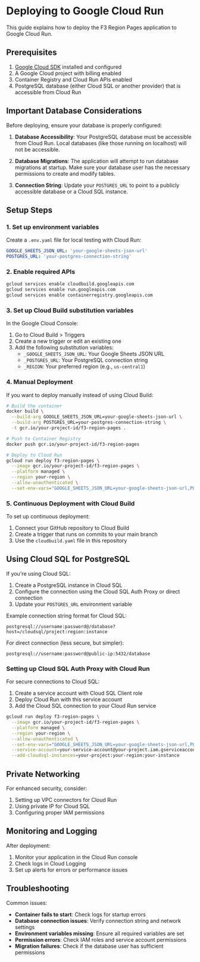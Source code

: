 # Deploying to Google Cloud Run

This guide explains how to deploy the F3 Region Pages application to Google Cloud Run.

## Prerequisites

1. [Google Cloud SDK](https://cloud.google.com/sdk/docs/install) installed and configured
2. A Google Cloud project with billing enabled
3. Container Registry and Cloud Run APIs enabled
4. PostgreSQL database (either Cloud SQL or another provider) that is accessible from Cloud Run

## Important Database Considerations

Before deploying, ensure your database is properly configured:

1. **Database Accessibility**: Your PostgreSQL database must be accessible from Cloud Run. Local databases (like those running on localhost) will not be accessible.

2. **Database Migrations**: The application will attempt to run database migrations at startup. Make sure your database user has the necessary permissions to create and modify tables.

3. **Connection String**: Update your `POSTGRES_URL` to point to a publicly accessible database or a Cloud SQL instance.

## Setup Steps

### 1. Set up environment variables

Create a `.env.yaml` file for local testing with Cloud Run:

```yaml
GOOGLE_SHEETS_JSON_URL: 'your-google-sheets-json-url'
POSTGRES_URL: 'your-postgres-connection-string'
```

### 2. Enable required APIs

```bash
gcloud services enable cloudbuild.googleapis.com
gcloud services enable run.googleapis.com
gcloud services enable containerregistry.googleapis.com
```

### 3. Set up Cloud Build substitution variables

In the Google Cloud Console:

1. Go to Cloud Build > Triggers
2. Create a new trigger or edit an existing one
3. Add the following substitution variables:
   - `_GOOGLE_SHEETS_JSON_URL`: Your Google Sheets JSON URL
   - `_POSTGRES_URL`: Your PostgreSQL connection string
   - `_REGION`: Your preferred region (e.g., `us-central1`)

### 4. Manual Deployment

If you want to deploy manually instead of using Cloud Build:

```bash
# Build the container
docker build \
  --build-arg GOOGLE_SHEETS_JSON_URL=your-google-sheets-json-url \
  --build-arg POSTGRES_URL=your-postgres-connection-string \
  -t gcr.io/your-project-id/f3-region-pages .

# Push to Container Registry
docker push gcr.io/your-project-id/f3-region-pages

# Deploy to Cloud Run
gcloud run deploy f3-region-pages \
  --image gcr.io/your-project-id/f3-region-pages \
  --platform managed \
  --region your-region \
  --allow-unauthenticated \
  --set-env-vars="GOOGLE_SHEETS_JSON_URL=your-google-sheets-json-url,POSTGRES_URL=your-postgres-connection-string"
```

### 5. Continuous Deployment with Cloud Build

To set up continuous deployment:

1. Connect your GitHub repository to Cloud Build
2. Create a trigger that runs on commits to your main branch
3. Use the `cloudbuild.yaml` file in this repository

## Using Cloud SQL for PostgreSQL

If you're using Cloud SQL:

1. Create a PostgreSQL instance in Cloud SQL
2. Configure the connection using the Cloud SQL Auth Proxy or direct connection
3. Update your `POSTGRES_URL` environment variable

Example connection string format for Cloud SQL:

```
postgresql://username:password@/database?host=/cloudsql/project:region:instance
```

For direct connection (less secure, but simpler):

```
postgresql://username:password@public-ip:5432/database
```

### Setting up Cloud SQL Auth Proxy with Cloud Run

For secure connections to Cloud SQL:

1. Create a service account with Cloud SQL Client role
2. Deploy Cloud Run with this service account
3. Add the Cloud SQL connection to your Cloud Run service

```bash
gcloud run deploy f3-region-pages \
  --image gcr.io/your-project-id/f3-region-pages \
  --platform managed \
  --region your-region \
  --allow-unauthenticated \
  --set-env-vars="GOOGLE_SHEETS_JSON_URL=your-google-sheets-json-url,POSTGRES_URL=your-postgres-connection-string" \
  --service-account=your-service-account@your-project.iam.gserviceaccount.com \
  --add-cloudsql-instances=your-project:your-region:your-instance
```

## Private Networking

For enhanced security, consider:

1. Setting up VPC connectors for Cloud Run
2. Using private IP for Cloud SQL
3. Configuring proper IAM permissions

## Monitoring and Logging

After deployment:

1. Monitor your application in the Cloud Run console
2. Check logs in Cloud Logging
3. Set up alerts for errors or performance issues

## Troubleshooting

Common issues:

- **Container fails to start**: Check logs for startup errors
- **Database connection issues**: Verify connection string and network settings
- **Environment variables missing**: Ensure all required variables are set
- **Permission errors**: Check IAM roles and service account permissions
- **Migration failures**: Check if the database user has sufficient permissions
